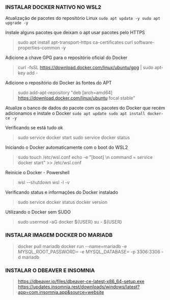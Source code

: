 ### INSTALAR DOCKER NATIVO NO WSL2 ###

Atualização de pacotes do repositório Linux
` sudo apt update -y
sudo apt upgrade -y `

Instale alguns pacotes que deixam o apt usar pacotes pelo HTTPS
> sudo apt install apt-transport-https ca-certificates curl software-properties-common -y

Adicione a chave GPG para o repositório oficial do Docker
> curl -fsSL https://download.docker.com/linux/ubuntu/gpg | sudo apt-key add -

Adicione o repositório do Docker às fontes do APT
> sudo add-apt-repository "deb [arch=amd64] https://download.docker.com/linux/ubuntu focal stable"

Atualize o banco de dados do pacote com os pacotes do Docker que recém adicionamos e instale o Docker
` sudo apt update
sudo apt install docker-ce -y `

Verificando se está tudo ok
> sudo service docker start
> sudo service docker status

Iniciando o Docker automaticamente com o boot do WSL2
> sudo touch /etc/wsl.conf
> echo -e "[boot] \n command = service docker start" >> /etc/wsl.conf

Reinicie o Docker - Powershell
> wsl --shutdown
> wsl -l -v

Verificando status e informações do Docker instalado
> sudo service docker status
> docker version

Utilizando o Docker sem SUDO
> sudo usermod -aG docker ${USER}
> su - ${USER}

### INSTALAR IMAGEM DOCKER DO MARIADB ###
> docker pull mariadb
> docker run --name=mariadb -e MYSQL_ROOT_PASSWORD=<SENHA ROOT> -e MYSQL_DATABASE=<BANCO> -p 3306:3306 -d mariadb

### INSTALAR O DBEAVER E INSOMNIA
> https://dbeaver.io/files/dbeaver-ce-latest-x86_64-setup.exe
> https://updates.insomnia.rest/downloads/windows/latest?app=com.insomnia.app&source=website
